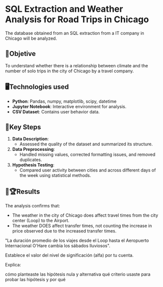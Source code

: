 # SQL Extraction and Weather Analysis for Road Trips in Chicago
The database obtained from an SQL extraction from a IT company in Chicago will be analyzed.

## 🏁Objetive
To understand whether there is a relationship between climate and the number of solo trips in the city of Chicago by a travel company.

## 🖥Technologies used
- **Python**: Pandas, numpy, matplotlib, scipy, datetime
- **Jupyter Notebook**: Interactive environment for analysis.
- **CSV Dataset**: Contains user behavior data.

## 🔑Key Steps
1. **Data Description**:
   - Assessed the quality of the dataset and summarized its structure.
2. **Data Preprocessing**:
   - Handled missing values, corrected formatting issues, and removed duplicates.
3. **Hypothesis Testing**:
   - Compared user activity between cities and across different days of the week using statistical methods.


## 🥇🏆Results
The analysis confirms that:
- The weather in the city of Chicago does affect travel times from the city center (Loop) to the Airport.
- The weather DOES affect transfer times, not counting the increase in price observed due to the increased transfer times.


"La duración promedio de los viajes desde el Loop hasta el Aeropuerto Internacional O'Hare cambia los sábados lluviosos".

Establece el valor del nivel de significación (alfa) por tu cuenta.

Explica:

cómo planteaste las hipótesis nula y alternativa
qué criterio usaste para probar las hipótesis y por qué
